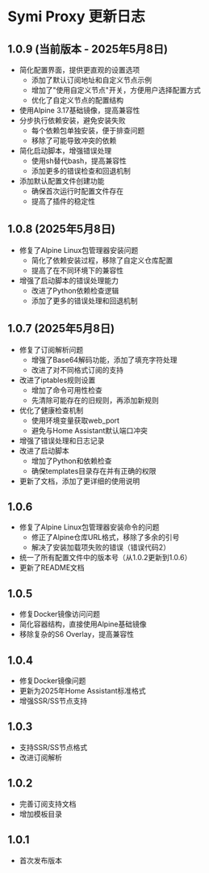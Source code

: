 # Symi Proxy 更新日志

## 1.0.9 (当前版本 - 2025年5月8日)
- 简化配置界面，提供更直观的设置选项
  - 添加了默认订阅地址和自定义节点示例
  - 增加了"使用自定义节点"开关，方便用户选择配置方式
  - 优化了自定义节点的配置结构
- 使用Alpine 3.17基础镜像，提高兼容性
- 分步执行依赖安装，避免安装失败
  - 每个依赖包单独安装，便于排查问题
  - 移除了可能导致冲突的依赖
- 简化启动脚本，增强错误处理
  - 使用sh替代bash，提高兼容性
  - 添加更多的错误检查和回退机制
- 添加默认配置文件创建功能
  - 确保首次运行时配置文件存在
  - 提高了插件的稳定性

## 1.0.8 (2025年5月8日)
- 修复了Alpine Linux包管理器安装问题
  - 简化了依赖安装过程，移除了自定义仓库配置
  - 提高了在不同环境下的兼容性
- 增强了启动脚本的错误处理能力
  - 改进了Python依赖检查逻辑
  - 添加了更多的错误处理和回退机制

## 1.0.7 (2025年5月8日)
- 修复了订阅解析问题
  - 增强了Base64解码功能，添加了填充字符处理
  - 改进了对不同格式订阅的支持
- 改进了iptables规则设置
  - 增加了命令可用性检查
  - 先清除可能存在的旧规则，再添加新规则
- 优化了健康检查机制
  - 使用环境变量获取web_port
  - 避免与Home Assistant默认端口冲突
- 增强了错误处理和日志记录
- 改进了启动脚本
  - 增加了Python和依赖检查
  - 确保templates目录存在并有正确的权限
- 更新了文档，添加了更详细的使用说明

## 1.0.6
- 修复了Alpine Linux包管理器安装命令的问题
  - 修正了Alpine仓库URL格式，移除了多余的引号
  - 解决了安装加载项失败的错误（错误代码2）
- 统一了所有配置文件中的版本号（从1.0.2更新到1.0.6）
- 更新了README文档

## 1.0.5
- 修复Docker镜像访问问题
- 简化容器结构，直接使用Alpine基础镜像
- 移除复杂的S6 Overlay，提高兼容性

## 1.0.4
- 修复Docker镜像问题
- 更新为2025年Home Assistant标准格式
- 增强SSR/SS节点支持

## 1.0.3
- 支持SSR/SS节点格式
- 改进订阅解析

## 1.0.2
- 完善订阅支持文档
- 增加模板目录

## 1.0.1
- 首次发布版本